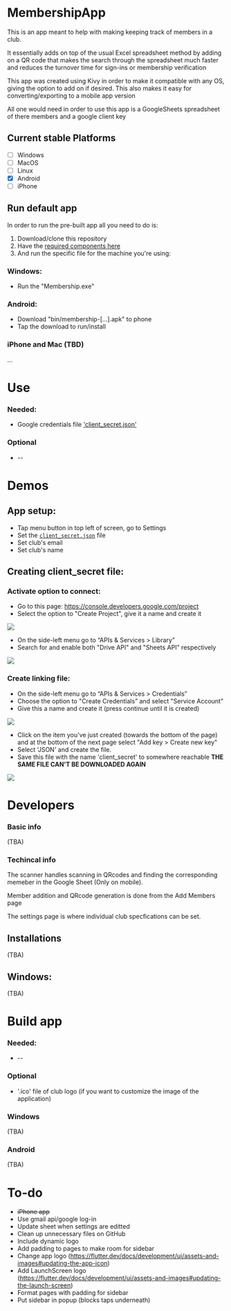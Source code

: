 # MembershipApp

This is an app meant to help with making keeping track of members in a club.

It essentially adds on top of the usual Excel spreadsheet method by adding on a QR code that makes the search through the spreadsheet much faster and reduces the turnover time for sign-ins or membership verification

This app was created using Kivy in order to make it compatible with any OS, giving the option to add on if desired. 
This also makes it easy for converting/exporting to a mobile app version

All one would need in order to use this app is a GoogleSheets spreadsheet of there members and a google client key

## Current stable Platforms
- [ ] Windows
- [ ] MacOS
- [ ] Linux
- [x] Android
- [ ] iPhone

## Run default app
In order to run the pre-built app all you need to do is:
1. Download/clone this repository
2. Have the [required components here](#Needed)
3. And run the specific file for the machine you're using:

### Windows:
* Run the "Membership.exe" 

### Android:
* Download "bin/membership-[...].apk" to phone
* Tap the download to run/install

### iPhone and Mac (TBD)
...


# Use

### Needed:
* Google credentials file ['client_secret.json'](#Creating-client\_secret-file)
### Optional
* --


# Demos

## App setup:
* Tap menu button in top left of screen, go to Settings
* Set the [`client_secret.json`](#Creating-client\_secret-file) file
* Set club's email
* Set club's name

## Creating client_secret file:

### Activate option to connect:
* Go to this page: https://console.developers.google.com/project
* Select the option to "Create Project", give it a name and create it 

![](demos/demo1.gif)
* On the side-left menu go to “APIs & Services > Library”
* Search for and enable both "Drive API" and "Sheets API" respectively 

![](demos/demo2.gif)
### Create linking file:
* On the side-left menu go to “APIs & Services > Credentials”
* Choose the option to "Create Credentials” and select "Service Account"
* Give this a name and create it (press continue until it is created) 

![](demos/demo3a.gif)
* Click on the item you've just created (towards the bottom of the page) and at the bottom of the next page select "Add key > Create new key" 
* Select 'JSON' and create the file. 
* Save this file with the name 'client_secret' to somewhere reachable **THE SAME FILE CAN'T BE DOWNLOADED AGAIN** 

![](demos/demo3b.gif)


# Developers

### Basic info
(TBA)

### Techincal info
The scanner handles scanning in QRcodes and finding the corresponding memeber in the Google Sheet (Only on mobile).

Member addition and QRcode generation is done from the Add Members page

The settings page is where individual club specfications can be set.

## Installations
(TBA)
## Windows:
(TBA)


# Build app

### Needed:
* --
### Optional
* '.ico' file of club logo (if you want to customize the image of the application)

### Windows
(TBA)

### Android
(TBA)

# To-do
* ~~iPhone app~~
* Use gmail api/google log-in
* Update sheet when settings are editted
* Clean up unnecessary files on GitHub
* Include dynamic logo 
* Add padding to pages to make room for sidebar
* Change app logo (https://flutter.dev/docs/development/ui/assets-and-images#updating-the-app-icon)
* Add LaunchScreen logo (https://flutter.dev/docs/development/ui/assets-and-images#updating-the-launch-screen)
* Format pages with padding for sidebar
* Put sidebar in popup (blocks taps underneath)